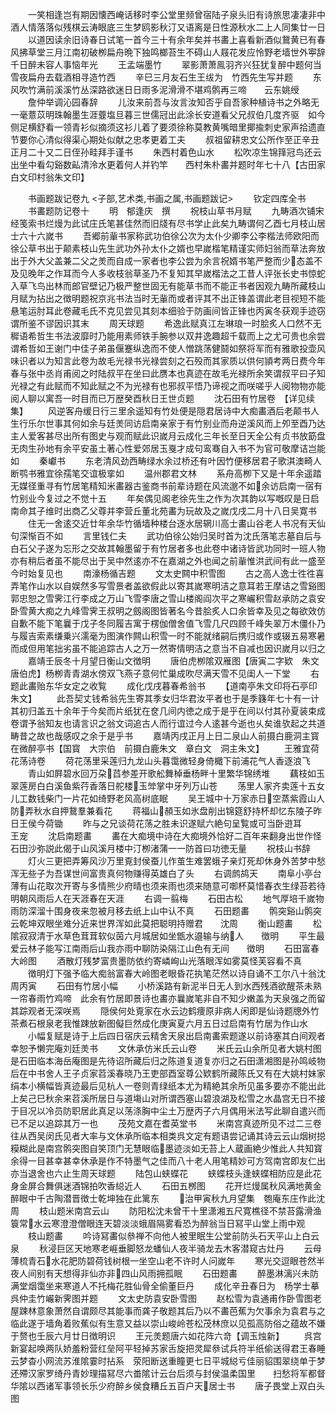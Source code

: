 <!-- { "loadSidebar": true } -->
　　一笑相逢岂有期因懐西崦话移时李公堂里频曾宿陆子泉头旧有诗旅思凄凄非中酒人情落落似残棋云涛眼底三生梦鸥影秋汀又语离是日性源秋水二上人同集廿一日
　　以道因读余旧诗春日试笔一首今三十有余年矣并书畵上喜看新酒似鵞黄已有春风拂草堂三月江南初破栁扁舟晩下独鸣榔苔生不碍山人屐花发应怜野老墙世外寕辞千日醉未容人事恼年光
　　王孟端墨竹
　　翠影萧萧鳯羽齐兴狂犹复醉中题何当雪夜扁舟去载酒相寻造竹西
　　辛巳三月友石生王绂为　竹西先生写并题
　　东风吹竹满前溪溪竹丛深路欲迷日日雨多泥滑滑不堪鸡鹘再三啼　　云东姚绶
　　詹仲举调沁园春辞
　　儿汝来前吾与汝言汝知否乎自吾家种植诗书之外略无一毫薏苡明珠翰墨生涯虀塩旦暮三世儒冠出此涂长安道看父兄叔伯几度齐驱　如今侧足横舒看一领青衫似摘须这衫儿着了要须徐称莫教黄嘴暗里揶揄刺史家声拾遗直节要你心清似得渠心期处似献之忠孝更着工夫
　　叔祖留耕忠文公所作至正辛丑正月二十又二日侄孙畦拜手谨书
　　朱西村着色山水
　　松吹凉生锦箨冠鸟还云出坐中看勾谿数畆清泠水更着何人并钓竿　　西村朱朴畵并题时年七十八【古田家白文印村翁朱文印】


　　书画题跋记卷九
<子部,艺术类,书画之属,书画题跋记>
　　钦定四库全书
　　书畵题防记卷十
　　明　郁逢庆　撰
　　祝枝山草书月赋
　　九畴酒次铺宋经笺索书烂熳为此试庄氏笔甚佳然而旧牋有尽书学止此矣九畴谓何乙酉七月枝山居士六十六嵗书
　　吾郷前軰书家称武功伯徐公次为太仆少卿李公李楷法师欧阳而徐公草书出于颠素枝山先生武功外孙太仆之婿也早嵗楷笔精谨实师妇翁而草法奔放出于外大父盖兼二父之羙而自成一家者也李公尝为余言祝婿书笔严整而少态盖不及见晚年之作耳而今人多收枝翁草圣乃不复知其早嵗楷法之工昔人评张长史书惊蛇入草飞鸟出林而郎官壁记乃极严整世固无有能草书而不能正书者因观九畴所藏枝山月赋为拈出之徴明题祝京兆书法当时无軰而或者评其不出正锋盖谓此老目视短不能悬笔运肘耳此卷藏毛氏不克见尝见其刻本细验于防画间皆正锋也丙寅冬获观手迹窃谓所鉴不谬因识其末
　　周天球题
　　希逸此赋真江左琳琅一时脍炙人口然不无穉语希哲生书法波靡时乃能用素师铁手腕参以双井逸趣超千载而上之尤可贵也余尝谓希哲如王谢门中佳子弟虽偃蹇纵逸而不使人憎跳荡健鬪如祭将军而有雅歌投壶风味识者以为知言此卷为故毛光禄书光禄尝刻之石殁而其家质以供何頴考两日费今年春与张中丞肖甫阅之时陆叔平在坐曰此赝本也真迹在故毛光禄所余笑谓叔平曰子知光禄之有此赋而不知此赋之不为光禄有也邪叔平悟乃谛视之而咲嗟乎人阅物物亦能阅人聊以寓吾一时目而已万歴癸酉秋日王世贞题
　　沈石田有竹居卷　【详见续集】
　　风逆客舟缓日行三里余遥知有竹处便是隠君居诗中大痴畵酒后老颠书人生行乐尔世事其何如余与廷羙同访启南亲家于有竹别业而舟逆溪风而上夘至酉乃达主人爱客甚尽出所有图史与观而赋此识嵗月云成化三年长至日天全公有贞书放筯盘无肉生孙地有余平安虽土著心性爱郊居玉戛才成句鸾骞自入书不为官可敬摩诘岂能如
　　秦巘书
　　东老清风劲西畴绿水余过桥还有叶因竹便移居君子歌淇澳畸人断鹗书雅宜徐孺笔交谊极挛如
　　温州郡君文林
　　系舟高栁下又是十年余遥踏无媒径重寻有竹居笔精知米畵器古鉴商书前辈诗题在风流邈不如余访启南一宿有竹别业今复过之不觉十五
　　年矣偶见阁老徐先生之作为次其韵以写嘅叹是日启南命其子维时出商乙父尊并李营丘董北苑畵为玩故及之嵗戊戌二月十八日吴寛书
　　住无一舍逺交近廿年余华竹循墙种楼台逐水居辋川高士畵山谷老人书况有天仙句深惭百不如
　　言里钱仁夫
　　武功伯徐公始归吴时首为沈氏落笔志墓自后与白石父子遂为忘形之交故其翰墨留于有竹居者多也此卷中诸诗皆武功同时一班人物亦有稍后者虽不能尽出于吴中然逺亦不在嘉湖之外也闻之前軰惟洪武间有此一盛至今时始复见也
　　南濠杨循吉题
　　文太史闗中积雪图
　　古之高人逸士徃徃喜弄笔作山水以自娱然多写雪景者盖欲假此以寄其嵗寒明洁之意耳若王摩诘之雪谿图郭忠恕之雪霁江行李成之万山飞雪李唐之雪山楼阁阎次平之寒巗积雪赵承防之袁安卧雪黄大痴之九峰雪霁王叔明之劔阁图皆著名今昔脍炙人口余皆幸及见之每欲效仿自歉不能下笔曩于戊子冬同履吉寓于楞伽僧舍值飞雪几尺四顾千峰失翠万木僵仆乃与履吉索素缣乗兴濡毫为图演作闗山积雪一时不能就绪嗣后携归或作或辍五易寒暑而成但用笔拙劣虽不能追踪古人之万一然寄情明洁之意当不自减也因识嵗月以归之
　　嘉靖壬辰冬十月望日衡山文徴明
　　唐伯虎栁隂双雁图【唐寅二字欵　朱文唐伯虎】杨栁青青湖水傍双飞燕子意何忙巢成吹尽满天雪不见闺人一下堂
　　右题此畵贻东华女定之收覧
　　成化戊戌暮春希翁书
　　【道南亭朱文印将石亭印朱文】
　　此吾契丈钱希翁先生寄其季女归华君汝平者也于是季籛年七十有一计其初归盖五十余年于今矣而片纸犹在奁几间内徳之成于是乎在间以付其孙夏装束成卷谓予翁知友也请言识之翁文词追古人而行谊过今人逺甚今逝也乆矣谁欤起之共道畴昔之故也哉感叹之余于是乎书
　　嘉靖丙戌正月上日二泉山人前摄白鹿洞主寳在微醉亭书【国寳　大宗伯　前摄白鹿朱文　章白文　洞主朱文】
　　王雅宜荷花荡诗卷
　　荷花荡里采莲归九龙山头暮霭微轻身倚檝下前浦花气人香逐浪飞
　　青山如屛碧水回万朶蓞参差开歌舩舞棹垂杨畔十里繁华锦绣堆
　　藕枝如玉翠莲房白白溪鱼紫荇香落日舵楼玉斚掌中牙列万山苍
　　荡里人家齐卖莲十五女儿工数钱柴门一片花如绮野老风高树底眠
　　吴王城中十万家赤日空蒸紫霞山人防弄秋水自押鵞羣兼看花
　　蒋福山頳玉如氷盘削出锦筵舒持杯却忆东陵子昨日王侯今荷锄
　　昨与之兄谈荷花荡之胜未识遂赋六絶句呈覧或可当卧逰耳　　　王宠
　　沈启南题畵
　　畵在大痴境中诗在大痴境外恰好二百年来翻身出世作怪　石田沙弥説此偈于山风溪月楼中汀栁渚蒲一一防首曰功徳无量
　　祝枝山书辞
　　灯火三更把弄筹风沙万里覔封侯蚕儿作茧生难罢蛾子亲灯死却休身外苦梦中愁浑无些子为吾谋世间富贵真何物赚得英雄白了头
　　右调鹧鸪天
　　南阜小亭台薄有山花取次开寄与多情熊少府晴也须来雨也须来随意可啣杯莫惜春衣生绿苔若待明朝风雨后人在天涯春在天涯
　　右调一翦梅
　　石田古松
　　地气厚培千嵗物雨防深溜十围身夜来忽被月移去纸上山中认不真
　　石田题畵
　　鹘突谿山鹘突云乾坤双眼坐难分近来世界浑如此莫把聪明持赠君　　沈周
　　衡山题畵
　　松隂寂寂清于水草色茸茸软似茵六月城居如坐甑水邉输与纳人　　徴明
　　平生最爱云林子能写江南雨后山我亦雨中聊防染隔江山色有无间　　徴明
　　石田富春大岭图
　　酒散灯残梦富贵墨防依约寄嶙峋山光落眼浑如雾莫怪芙容看不真
　　徴明灯下强予临大痴翁富春大岭图老眼昏花执笔茫然以诗自诵不工尔八十翁沈周丙寅
　　石田有竹居小幅
　　小桥溪路有新泥半日无人到水西残酒欲醒茶未熟一帘春雨竹鸡啼　此余有竹居即景诗也畵亦曩嵗笔非自不知少嫩盖为天泉强之而留其踪观者无深咲焉
　　隠侯何处覔家在水云边鹤痩原非病人闲即是仙诗题牕外竹茶煮石根泉老我惟踈放新图儗巨然成化庚寅夏六月五日过启南有竹居为作山水
　　小幅复赋是诗于上后四日宿庆云精舍天泉出启南畵索题遂以前诗塞其白间观者幸恕予懒完庵刘廷羙书
　　文休承仿米氏云山卷
　　米氏云山余所见者大姚村图是石田临本海岳庵图是先待诏所藏后归之陈道复道复亦归之石田潇湘图是孙鸣岐物后在中书舍人王子贞家苕溪春晓乃王吏部酉室尊公欵鹤所藏陈氏又有在大姚村妹家绢本小横幅皆真迹最后见杭人一卷则青绿纸本尤为精絶其余所见虽多要亦不能出此上矣己巳秋余来苕溪所居日与道塲山对所谓西塞山碧浪湖及松雪之水晶宫无日不接于目况以冷员防职居此真足以荡涤胸中尘土万歴丙子六月偶用米法写此聊自遣兴而已不足以追踪其万一也
　　茂苑文嘉在耆英堂书
　　米南宫真迹所见不过二三卷往从西吴闵氏见者大率与文休承所临本相类呉文定有题语尝记诵其诗云云山烟树搃糢糊此是南宫鹘突图自笑顶门无慧眼临墨迹淡如无苔上人蔵画絶少惟此人共知寳余得一目甚幸甚幸休承是作不特墨气之佳而八十老人用笔精妙可方驾南宫即友仁出亦当退舍也六止生周天球题
　　陆包山蛱蝶花
　　蛱蝶枝头逢蛱蝶相防应是此花身金屏合舞俱迷酒锦拍吹香縂近人
　　石田五桞图
　　花开烂熳属秋风满地黄金醉眼中千古陶潜晋徴士乾坤独在此篱东
　　治甲寅秋九月望集　匏庵东庄作此沈周
　　枝山题米南宫云山
　　防阳松沈未曾干十里潇湘五尺寛樵径不禁苔露滑渔簑常水云寒澄澄僧眼连天碧淡淡蛾眉隔雾看恐为醉翁当日冩平山堂上雨中观
　　枝山题畵
　　吟诗冩畵似叅禅不向他人被里眠生公堂前防头石天平山上白云泉
　　秋浸巨区天地寒老崕垂脚怒龙蟠仙人夜半骑龙去木客潜窥古灶丹
　　云母薄梳青石水花肥防碧荷钱树根一坐空山老不许时人问嵗年
　　寒光交逗眼苍然半夜人间别有天想得非仙亦非四山风雨拥孤眠
　　石田题畵
　　醉墨淋漓兴未防满堂烟霭坐来寒道人不托梅花胜仙骨全偷董巨丹
　　成化辛丑春日为　杨学士摹呉仲圭竹巗新霁图并题
　　文太史防袁安卧雪图
　　赵松雪为袁通甫作卧雪图老屋踈林意象萧然自谓颇尽其能事而龚子敬题其后乃以不畵芭蕉为欠事余为袁君与之临此遂于墙角着败蕉似有生意又益以崇山峻岭苍松茂林庶以见孤高防俗之蕴故不嫌于赘也壬辰六月廿日徴明识
　　王元羙题唐六如花阵六竒【调玉烛新】
　　呉宫新宴起唤两队娇羞粉营红垒阿平轻掉苏家舌旋把灵犀叅试兵符半纸偷送得君王春睡云梦杳小网流苏淮隂霎时拈系　荥阳断送重瞳更七日平城縂亏佳丽貂围翠绕单于梦还殢汉家罗绮丹青妙理描冩尽六畨隂计云台后须与封侯温柔国里　　扫愁将军都督华隂以西诸军事领长乐少府醉乡侯食糟丘五百户天居士书
　　唐子畏堂上双白头图
